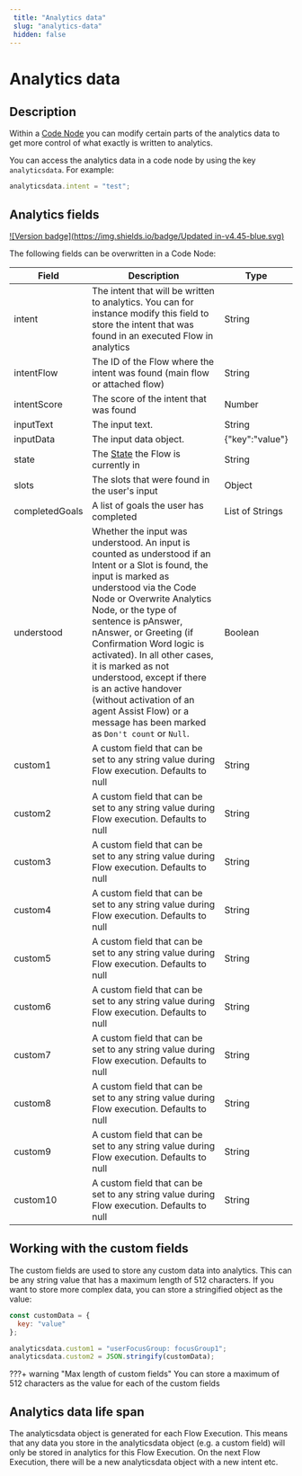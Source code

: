 ```yaml
---
 title: "Analytics data" 
 slug: "analytics-data" 
 hidden: false 
---
```

# Analytics data
## Description
<div class="divider"></div>

Within a [Code Node]({{config.site_url}}ai/flow-nodes/code/code/) you can modify certain parts of the analytics data to get more control of what exactly is written to analytics.

You can access the analytics data in a code node by using the key `analyticsdata`. For example:

```javascript
analyticsdata.intent = "test";
``` 

## Analytics fields
<div class="divider"></div>

[![Version badge](https://img.shields.io/badge/Updated in-v4.45-blue.svg)](../../../release-notes/4.45.md)

The following fields can be overwritten in a Code Node:

| Field          |Description                     | Type            |
| -------------- | ------------------------------ | --------------- |
| intent         | The intent that will be written to analytics. You can for instance modify this field to store the intent that was found in an executed Flow in analytics | String          |
| intentFlow     | The ID of the Flow where the intent was found (main flow or attached flow)                                                                               | String          |
| intentScore    | The score of the intent that was found                                                                                                                   | Number          |
| inputText      | The input text.                                                                                                                                          | String          |
| inputData      | The input data object.                                                                                                                                   | {"key":"value"} |
| state          | The [State]({{config.site_url}}ai/tools/interaction-panel/state/) the Flow is currently in                                                               | String          |
| slots          | The slots that were found in the user's input                                                                                                            | Object          |
| completedGoals | A list of goals the user has completed                                                                                                                   | List of Strings |
| understood     |  Whether the input was understood. An input is counted as understood if an Intent or a Slot is found, the input is marked as understood via the Code Node or Overwrite Analytics Node, or the type of sentence is pAnswer, nAnswer, or Greeting (if Confirmation Word logic is activated). In all other cases, it is marked as not understood, except if there is an active handover (without activation of an agent Assist Flow) or a message has been marked as `Don't count` or `Null`.| Boolean        |
| custom1        | A custom field that can be set to any string value during Flow execution. Defaults to null                                                               | String          |
| custom2        | A custom field that can be set to any string value during Flow execution. Defaults to null                                                               | String          |
| custom3        | A custom field that can be set to any string value during Flow execution. Defaults to null                                                               | String          |
| custom4        | A custom field that can be set to any string value during Flow execution. Defaults to null                                                               | String          |
| custom5        | A custom field that can be set to any string value during Flow execution. Defaults to null                                                               | String          |
| custom6        | A custom field that can be set to any string value during Flow execution. Defaults to null                                                               | String          |
| custom7        | A custom field that can be set to any string value during Flow execution. Defaults to null                                                               | String          |
| custom8        | A custom field that can be set to any string value during Flow execution. Defaults to null                                                               | String          |
| custom9        | A custom field that can be set to any string value during Flow execution. Defaults to null                                                               | String          |
| custom10       | A custom field that can be set to any string value during Flow execution. Defaults to null                                                               | String          |

## Working with the custom fields
<div class="divider"></div>
The custom fields are used to store any custom data into analytics. This can be any string value that has a maximum length of 512 characters. If you want to store more complex data, you can store a stringified object as the value:

```javascript
const customData = {
  key: "value"
};

analyticsdata.custom1 = "userFocusGroup: focusGroup1";
analyticsdata.custom2 = JSON.stringify(customData);
``` 

???+ warning "Max length of custom fields"
    You can store a maximum of 512 characters as the value for each of the custom fields

## Analytics data life span
<div class="divider"></div>
The analyticsdata object is generated for each Flow Execution. This means that any data you store in the analyticsdata object (e.g. a custom field) will only be stored in analytics for this Flow Execution. On the next Flow Execution, there will be a new analyticsdata object with a new intent etc.